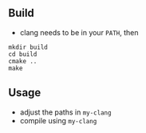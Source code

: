 ## Build

* clang needs to be in your `PATH`, then
```
mkdir build
cd build
cmake ..
make
```

## Usage

* adjust the paths in `my-clang`
* compile using `my-clang`
